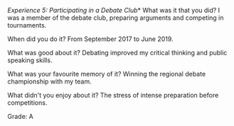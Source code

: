 *Experience 5: Participating in a Debate Club**
What was it that you did?
I was a member of the debate club, preparing arguments and competing in tournaments.

When did you do it?
From September 2017 to June 2019.

What was good about it?
Debating improved my critical thinking and public speaking skills.

What was your favourite memory of it?
Winning the regional debate championship with my team.

What didn't you enjoy about it?
The stress of intense preparation before competitions.

Grade: A
